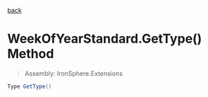 ﻿

[back](/IronSphere.Extensions/types/WeekOfYearStandard)

# WeekOfYearStandard.GetType() Method

> Assembly: IronSphere.Extensions

```csharp
Type GetType()
```



 